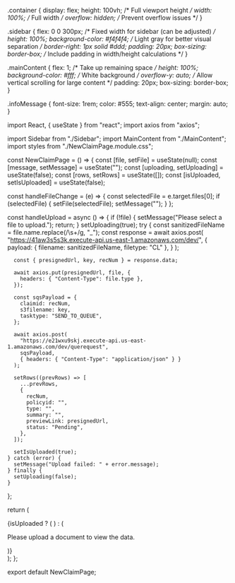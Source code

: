 .container {
  display: flex;
  height: 100vh; /* Full viewport height */
  width: 100%; /* Full width */
  overflow: hidden; /* Prevent overflow issues */
}

.sidebar {
  flex: 0 0 300px; /* Fixed width for sidebar (can be adjusted) */
  height: 100%;
  background-color: #f4f4f4; /* Light gray for better visual separation */
  border-right: 1px solid #ddd;
  padding: 20px;
  box-sizing: border-box; /* Include padding in width/height calculations */
}

.mainContent {
  flex: 1; /* Take up remaining space */
  height: 100%;
  background-color: #fff; /* White background */
  overflow-y: auto; /* Allow vertical scrolling for large content */
  padding: 20px;
  box-sizing: border-box;
}

.infoMessage {
  font-size: 1rem;
  color: #555;
  text-align: center;
  margin: auto;
}



import React, { useState } from "react";
import axios from "axios";

import Sidebar from "./Sidebar";
import MainContent from "./MainContent";
import styles from "./NewClaimPage.module.css";

const NewClaimPage = () => {
  const [file, setFile] = useState(null);
  const [message, setMessage] = useState("");
  const [uploading, setUploading] = useState(false);
  const [rows, setRows] = useState([]);
  const [isUploaded, setIsUploaded] = useState(false);

  const handleFileChange = (e) => {
    const selectedFile = e.target.files[0];
    if (selectedFile) {
      setFile(selectedFile);
      setMessage("");
    }
  };

  const handleUpload = async () => {
    if (!file) {
      setMessage("Please select a file to upload.");
      return;
    }
    setUploading(true);
    try {
      const sanitizedFileName = file.name.replace(/\s+/g, "_");
      const response = await axios.post(
        "https://41aw3s5s3k.execute-api.us-east-1.amazonaws.com/dev/",
        {
          payload: { filename: sanitizedFileName, filetype: "CL" },
        }
      );

      const { presignedUrl, key, recNum } = response.data;

      await axios.put(presignedUrl, file, {
        headers: { "Content-Type": file.type },
      });

      const sqsPayload = {
        claimid: recNum,
        s3filename: key,
        tasktype: "SEND_TO_QUEUE",
      };

      await axios.post(
        "https://e21wxu9skj.execute-api.us-east-1.amazonaws.com/dev/querequest",
        sqsPayload,
        { headers: { "Content-Type": "application/json" } }
      );

      setRows((prevRows) => [
        ...prevRows,
        {
          recNum,
          policyid: "",
          type: "",
          summary: "",
          previewLink: presignedUrl,
          status: "Pending",
        },
      ]);

      setIsUploaded(true);
    } catch (error) {
      setMessage("Upload failed: " + error.message);
    } finally {
      setUploading(false);
    }
  };

  return (
    <div className={styles.container}>
      <div className={styles.sidebar}>
        <Sidebar
          onFileChange={handleFileChange}
          onUpload={handleUpload}
          uploading={uploading}
        />
      </div>
      <div className={styles.mainContent}>
        {isUploaded ? (
          <MainContent message={message} rows={rows} setRows={setRows} />
        ) : (
          <p className={styles.infoMessage}>
            Please upload a document to view the data.
          </p>
        )}
      </div>
    </div>
  );
};

export default NewClaimPage;
